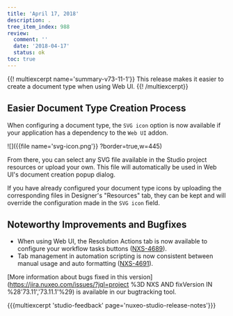 ```yaml
---
title: 'April 17, 2018'
description: .
tree_item_index: 988
review:
  comment: ''
  date: '2018-04-17'
  status: ok
toc: true
---
```


{{! multiexcerpt name='summary-v73-11-1'}}
This release makes it easier to create a document type when using Web UI.
{{! /multiexcerpt}}

## Easier Document Type Creation Process
When configuring a document type, the `SVG icon` option is now available if your application has a dependency to the `Web UI` addon.

![]({{file name='svg-icon.png'}} ?border=true,w=445)

From there, you can select any SVG file available in the Studio project resources or upload your own. This file will automatically be used in Web UI's document creation popup dialog.

If you have already configured your document type icons by uploading the corresponding files in Designer's "Resources" tab, they can be kept and will override the configuration made in the `SVG icon` field.

## Noteworthy Improvements and Bugfixes

- When using Web UI, the Resolution Actions tab is now available to configure your workflow tasks buttons  ([NXS-4689](https://jira.nuxeo.com/browse/NXS-4689)).
- Tab management in automation scripting is now consistent between manual usage and auto formatting ([NXS-4691](https://jira.nuxeo.com/browse/NXS-4691)).

[More information about bugs fixed in this version](https://jira.nuxeo.com/issues/?jql=project %3D NXS AND fixVersion IN %28'73.11','73.11.1'%29) is available in our bugtracking tool.

{{{multiexcerpt 'studio-feedback' page='nuxeo-studio-release-notes'}}}
